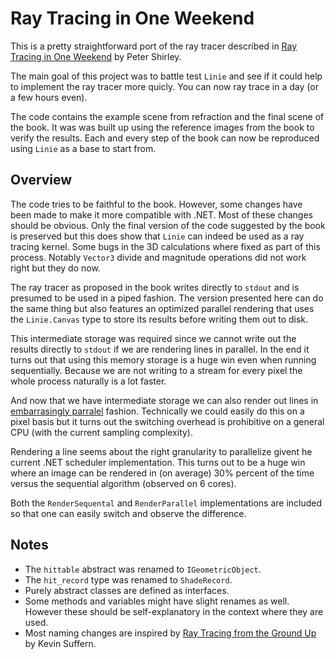 # Ray Tracing in One Weekend
This is a pretty straightforward port of the ray tracer described in 
[Ray Tracing in One Weekend](https://raytracing.github.io/books/RayTracingInOneWeekend.html) 
by Peter Shirley.

The main goal of this project was to battle test `Linie` and see if it could 
help to implement the ray tracer more quicly. You can now ray trace in a day (or a few hours even).

The code contains the example scene from refraction and the final scene of the 
book. It was was built up using the reference images from the book to verify the 
results. Each and every step of the book can now be reproduced using `Linie` as
a base to start from.

## Overview
The code tries to be faithful to the book. However, some changes have been made to make it more compatible with .NET. Most of these changes should be obvious. Only the final version of the code suggested by the book is preserved but this does show that `Linie` can indeed be used as a ray tracing kernel. Some bugs in the 3D calculations where fixed as part of this process. Notably `Vector3` divide and magnitude operations did not work right but they do now.

The ray tracer as proposed in the book writes directly to `stdout` and is presumed to be used in a piped fashion. The version presented here can do the same thing but also features an optimized parallel rendering that uses the `Linie.Canvas` type to store its results before writing them out to disk. 

This intermediate storage was required since we cannot write out the results directly to `stdout` if we are rendering lines in parallel. In the end it turns out that using this memory storage is a huge win even when running sequentially. Because we are not writing to a stream for every pixel the whole process naturally is a lot faster. 

And now that we have intermediate storage we can also render out lines in [embarrasingly parralel](https://en.wikipedia.org/wiki/Embarrassingly_parallel) fashion. Technically we could easily do this on a pixel basis but it turns out the switching overhead is prohibitive on a general CPU (with the current sampling complexity). 

Rendering a line seems about the right granularity to parallelize givent he current .NET scheduler implementation. This turns out to be a huge win where an image can be rendered in (on average) 30% percent of the time versus the sequential algorithm (observed on 6 cores). 

Both the `RenderSequental` and `RenderParallel` implementations are included so that one can easily switch and observe the difference.

## Notes
* The `hittable` abstract was renamed to `IGeometricObject`.
* The `hit_record` type was renamed to `ShadeRecord`.
* Purely abstract classes are defined as interfaces.
* Some methods and variables might have slight renames as well. However these should be self-explanatory in the context where they are used.
* Most naming changes are inspired by 
[Ray Tracing from the Ground Up](http://www.raytracegroundup.com/) by Kevin Suffern.